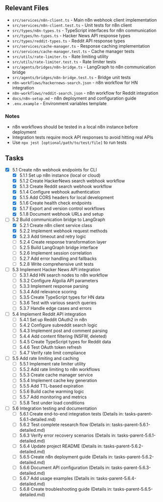 ## Relevant Files

- `src/services/n8n-client.ts` - Main n8n webhook client implementation
- `src/services/n8n-client.test.ts` - Unit tests for n8n client
- `src/types/n8n-types.ts` - TypeScript interfaces for n8n communication
- `src/types/hn-types.ts` - Hacker News API response types
- `src/types/reddit-types.ts` - Reddit API response types
- `src/services/cache-manager.ts` - Response caching implementation
- `src/services/cache-manager.test.ts` - Cache manager tests
- `src/utils/rate-limiter.ts` - Rate limiting utility
- `src/utils/rate-limiter.test.ts` - Rate limiter tests
- `src/agents/bridges/n8n-bridge.ts` - LangGraph to n8n communication bridge
- `src/agents/bridges/n8n-bridge.test.ts` - Bridge unit tests
- `n8n-workflows/hackernews-search.json` - n8n workflow for HN integration
- `n8n-workflows/reddit-search.json` - n8n workflow for Reddit integration
- `docs/n8n-setup.md` - n8n deployment and configuration guide
- `.env.example` - Environment variables template

### Notes

- n8n workflows should be tested in a local n8n instance before deployment
- Integration tests require mock API responses to avoid hitting real APIs
- Use `npx jest [optional/path/to/test/file]` to run tests

## Tasks

- [x] 5.1 Create n8n webhook endpoints for CLI
  - [x] 5.1.1 Set up n8n instance (local or cloud)
  - [x] 5.1.2 Create HackerNews search webhook workflow
  - [x] 5.1.3 Create Reddit search webhook workflow
  - [x] 5.1.4 Configure webhook authentication
  - [x] 5.1.5 Add CORS headers for local development
  - [x] 5.1.6 Create health check endpoints
  - [x] 5.1.7 Export and version control workflows
  - [x] 5.1.8 Document webhook URLs and setup

- [ ] 5.2 Build communication bridge to LangGraph
  - [x] 5.2.1 Create n8n client service class
  - [x] 5.2.2 Implement webhook request methods
  - [x] 5.2.3 Add timeout and retry logic
  - [ ] 5.2.4 Create response transformation layer
  - [ ] 5.2.5 Build LangGraph bridge interface
  - [ ] 5.2.6 Implement session correlation
  - [ ] 5.2.7 Add error handling and fallbacks
  - [ ] 5.2.8 Write comprehensive unit tests

- [ ] 5.3 Implement Hacker News API integration
  - [ ] 5.3.1 Add HN search nodes to n8n workflow
  - [ ] 5.3.2 Configure Algolia API parameters
  - [ ] 5.3.3 Implement response parsing
  - [ ] 5.3.4 Add relevance scoring
  - [ ] 5.3.5 Create TypeScript types for HN data
  - [ ] 5.3.6 Test with various search queries
  - [ ] 5.3.7 Handle edge cases and errors

- [ ] 5.4 Implement Reddit API integration
  - [ ] 5.4.1 Set up Reddit OAuth2 in n8n
  - [ ] 5.4.2 Configure subreddit search logic
  - [ ] 5.4.3 Implement post and comment parsing
  - [ ] 5.4.4 Add content filtering (NSFW, deleted)
  - [ ] 5.4.5 Create TypeScript types for Reddit data
  - [ ] 5.4.6 Test OAuth token refresh
  - [ ] 5.4.7 Verify rate limit compliance

- [ ] 5.5 Add rate limiting and caching
  - [ ] 5.5.1 Implement rate limiter utility
  - [ ] 5.5.2 Add rate limiting to n8n workflows
  - [ ] 5.5.3 Create cache manager service
  - [ ] 5.5.4 Implement cache key generation
  - [ ] 5.5.5 Add TTL-based expiration
  - [ ] 5.5.6 Build cache warming logic
  - [ ] 5.5.7 Add monitoring and metrics
  - [ ] 5.5.8 Test under load conditions

- [ ] 5.6 Integration testing and documentation
  - [ ] 5.6.1 Create end-to-end integration tests (Details in: tasks-parent-5.6.1-detailed.md)
  - [ ] 5.6.2 Test complete research flow (Details in: tasks-parent-5.6.1-detailed.md)
  - [ ] 5.6.3 Verify error recovery scenarios (Details in: tasks-parent-5.6.1-detailed.md)
  - [ ] 5.6.4 Update project README (Details in: tasks-parent-5.6.2-detailed.md)
  - [ ] 5.6.5 Create n8n deployment guide (Details in: tasks-parent-5.6.2-detailed.md)
  - [ ] 5.6.6 Document API configuration (Details in: tasks-parent-5.6.3-detailed.md)
  - [ ] 5.6.7 Add usage examples (Details in: tasks-parent-5.6.4-detailed.md)
  - [ ] 5.6.8 Create troubleshooting guide (Details in: tasks-parent-5.6.5-detailed.md) 